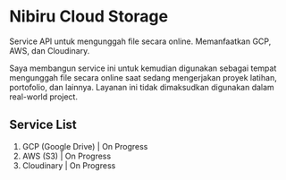 # Nibiru Cloud Storage

Service API untuk mengunggah file secara online. Memanfaatkan GCP, AWS, dan Cloudinary.

Saya membangun service ini untuk kemudian digunakan sebagai tempat mengunggah file secara online saat sedang mengerjakan proyek latihan, portofolio, dan lainnya. Layanan ini tidak dimaksudkan digunakan dalam real-world project.

## Service List

1. GCP (Google Drive) | On Progress
2. AWS (S3) | On Progress
3. Cloudinary | On Progress

